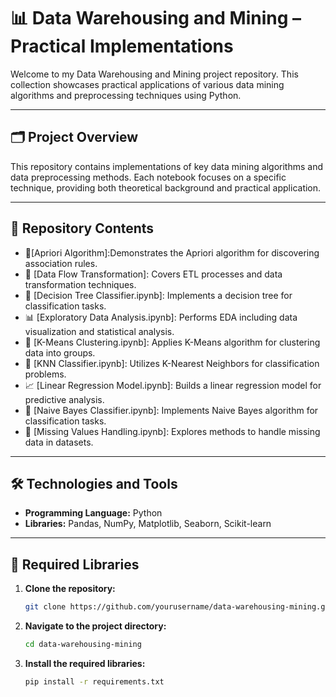 # 📊 Data Warehousing and Mining – Practical Implementations

Welcome to my Data Warehousing and Mining project repository. This collection showcases practical applications of various data mining algorithms and preprocessing techniques using Python.

---

## 🗂️ Project Overview

This repository contains implementations of key data mining algorithms and data preprocessing methods. Each notebook focuses on a specific technique, providing both theoretical background and practical application.

---

## 📁 Repository Contents

- 📌[Apriori Algorithm]:Demonstrates the Apriori algorithm for discovering association rules.
- 🔄 [Data Flow Transformation]: Covers ETL processes and data transformation techniques.
- 🌳 [Decision Tree Classifier.ipynb]: Implements a decision tree for classification tasks.
- 📊 [Exploratory Data Analysis.ipynb]: Performs EDA including data visualization and statistical analysis.
- 🧠 [K-Means Clustering.ipynb]: Applies K-Means algorithm for clustering data into groups.
- 👥 [KNN Classifier.ipynb]: Utilizes K-Nearest Neighbors for classification problems.
- 📈 [Linear Regression Model.ipynb]: Builds a linear regression model for predictive analysis.
- 📧 [Naive Bayes Classifier.ipynb]: Implements Naive Bayes algorithm for classification tasks.
- 🧩 [Missing Values Handling.ipynb]: Explores methods to handle missing data in datasets.


---

## 🛠️ Technologies and Tools

- **Programming Language:** Python  
- **Libraries:** Pandas, NumPy, Matplotlib, Seaborn, Scikit-learn

---

## 🚀 Required Libraries

1. **Clone the repository:**
   ```bash
   git clone https://github.com/yourusername/data-warehousing-mining.git

2. **Navigate to the project directory:**
   ```bash
   cd data-warehousing-mining

3. **Install the required libraries:**
   ```bash
   pip install -r requirements.txt
